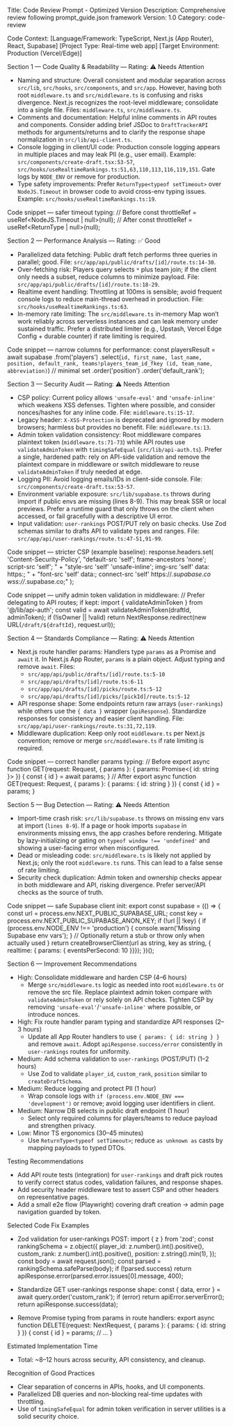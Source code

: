 Title: Code Review Prompt - Optimized Version
Description: Comprehensive review following prompt_guide.json framework
Version: 1.0
Category: code-review

Code Context: [Language/Framework: TypeScript, Next.js (App Router), React, Supabase] [Project Type: Real-time web app] [Target Environment: Production (Vercel/Edge)]

Section 1 — Code Quality & Readability — Rating: ⚠️ Needs Attention
- Naming and structure: Overall consistent and modular separation across `src/lib`, `src/hooks`, `src/components`, and `src/app`. However, having both root `middleware.ts` and `src/middleware.ts` is confusing and risks divergence. Next.js recognizes the root-level middleware; consolidate into a single file. Files: `middleware.ts`, `src/middleware.ts`.
- Comments and documentation: Helpful inline comments in API routes and components. Consider adding brief JSDoc to `DraftTrackerAPI` methods for arguments/returns and to clarify the response shape normalization in `src/lib/api-client.ts`.
- Console logging in client/UI code: Production console logging appears in multiple places and may leak PII (e.g., user email). Example: `src/components/create-draft.tsx:53-57`, `src/hooks/useRealtimeRankings.ts:51,63,110,113,116,119,151`. Gate logs by `NODE_ENV` or remove for production.
- Type safety improvements: Prefer `ReturnType<typeof setTimeout>` over `NodeJS.Timeout` in browser code to avoid cross-env typing issues. Example: `src/hooks/useRealtimeRankings.ts:19`.

Code snippet — safer timeout typing:
  // Before
  const throttleRef = useRef<NodeJS.Timeout | null>(null);
  // After
  const throttleRef = useRef<ReturnType<typeof setTimeout> | null>(null);

Section 2 — Performance Analysis — Rating: ✅ Good
- Parallelized data fetching: Public draft fetch performs three queries in parallel; good. File: `src/app/api/public/drafts/[id]/route.ts:14-30`.
- Over-fetching risk: Players query selects `*` plus team join; if the client only needs a subset, reduce columns to minimize payload. File: `src/app/api/public/drafts/[id]/route.ts:18-29`.
- Realtime event handling: Throttling at 100ms is sensible; avoid frequent console logs to reduce main-thread overhead in production. File: `src/hooks/useRealtimeRankings.ts:63`.
- In-memory rate limiting: The `src/middleware.ts` in-memory Map won’t work reliably across serverless instances and can leak memory under sustained traffic. Prefer a distributed limiter (e.g., Upstash, Vercel Edge Config + durable counter) if rate limiting is required.

Code snippet — narrow columns for performance:
  const playersResult = await supabase
    .from('players')
    .select(`id, first_name, last_name, position, default_rank,
             teams!players_team_id_fkey (id, team_name, abbreviation)`) // minimal set
    .order('position')
    .order('default_rank');

Section 3 — Security Audit — Rating: ⚠️ Needs Attention
- CSP policy: Current policy allows `'unsafe-eval'` and `'unsafe-inline'` which weakens XSS defenses. Tighten where possible, and consider nonces/hashes for any inline code. File: `middleware.ts:15-17`.
- Legacy header: `X-XSS-Protection` is deprecated and ignored by modern browsers; harmless but provides no benefit. File: `middleware.ts:13`.
- Admin token validation consistency: Root middleware compares plaintext token (`middleware.ts:71-73`) while API routes use `validateAdminToken` with `timingSafeEqual` (`src/lib/api-auth.ts`). Prefer a single, hardened path: rely on API-side validation and remove the plaintext compare in middleware or switch middleware to reuse `validateAdminToken` if truly needed at edge.
- Logging PII: Avoid logging emails/IDs in client-side console. File: `src/components/create-draft.tsx:53-57`.
- Environment variable exposure: `src/lib/supabase.ts` throws during import if public envs are missing (lines 8-9). This may break SSR or local previews. Prefer a runtime guard that only throws on the client when accessed, or fail gracefully with a descriptive UI error.
- Input validation: `user-rankings` POST/PUT rely on basic checks. Use Zod schemas similar to drafts API to validate types and ranges. File: `src/app/api/user-rankings/route.ts:47-51,91-99`.

Code snippet — stricter CSP (example baseline):
  response.headers.set(
    'Content-Security-Policy',
    "default-src 'self'; frame-ancestors 'none'; script-src 'self'; " +
    "style-src 'self' 'unsafe-inline'; img-src 'self' data: https:; " +
    "font-src 'self' data:; connect-src 'self' https://*.supabase.co wss://*.supabase.co;"
  );

Code snippet — unify admin token validation in middleware:
  // Prefer delegating to API routes; if kept:
  import { validateAdminToken } from '@/lib/api-auth';
  const valid = await validateAdminToken(draftId, adminToken);
  if (!isOwner || !valid) return NextResponse.redirect(new URL(`/draft/${draftId}`, request.url));

Section 4 — Standards Compliance — Rating: ⚠️ Needs Attention
- Next.js route handler params: Handlers type `params` as a Promise and `await` it. In Next.js App Router, `params` is a plain object. Adjust typing and remove `await`. Files: 
  - `src/app/api/public/drafts/[id]/route.ts:5-10`
  - `src/app/api/drafts/[id]/route.ts:6-11`
  - `src/app/api/drafts/[id]/picks/route.ts:5-12`
  - `src/app/api/drafts/[id]/picks/[pickId]/route.ts:5-12`
- API response shape: Some endpoints return raw arrays (`user-rankings`) while others use the `{ data }` wrapper (`apiResponse`). Standardize responses for consistency and easier client handling. File: `src/app/api/user-rankings/route.ts:31,72,119`.
- Middleware duplication: Keep only root `middleware.ts` per Next.js convention; remove or merge `src/middleware.ts` if rate limiting is required.

Code snippet — correct handler params typing:
  // Before
  export async function GET(request: Request, { params }: { params: Promise<{ id: string }> }) {
    const { id } = await params;
  }
  // After
  export async function GET(request: Request, { params }: { params: { id: string } }) {
    const { id } = params;
  }

Section 5 — Bug Detection — Rating: ⚠️ Needs Attention
- Import-time crash risk: `src/lib/supabase.ts` throws on missing env vars at import (`lines 8-9`). If a page or hook imports `supabase` in environments missing envs, the app crashes before rendering. Mitigate by lazy-initializing or gating on `typeof window !== 'undefined'` and showing a user-facing error when misconfigured.
- Dead or misleading code: `src/middleware.ts` is likely not applied by Next.js; only the root `middleware.ts` runs. This can lead to a false sense of rate limiting.
- Security check duplication: Admin token and ownership checks appear in both middleware and API, risking divergence. Prefer server/API checks as the source of truth.

Code snippet — safe Supabase client init:
  export const supabase = (() => {
    const url = process.env.NEXT_PUBLIC_SUPABASE_URL;
    const key = process.env.NEXT_PUBLIC_SUPABASE_ANON_KEY;
    if (!url || !key) {
      if (process.env.NODE_ENV !== 'production') {
        console.warn('Missing Supabase env vars');
      }
      // Optionally return a stub or throw only when actually used
    }
    return createBrowserClient(url as string, key as string, { realtime: { params: { eventsPerSecond: 10 }}});
  })();

Section 6 — Improvement Recommendations
- High: Consolidate middleware and harden CSP (4–6 hours)
  - Merge `src/middleware.ts` logic as needed into root `middleware.ts` or remove the src file. Replace plaintext admin token compare with `validateAdminToken` or rely solely on API checks. Tighten CSP by removing `'unsafe-eval'`/`'unsafe-inline'` where possible, or introduce nonces.
- High: Fix route handler param typing and standardize API responses (2–3 hours)
  - Update all App Router handlers to use `{ params: { id: string } }` and remove `await`. Adopt `apiResponse.success/error` consistently in `user-rankings` routes for uniformity.
- Medium: Add schema validation to `user-rankings` (POST/PUT) (1–2 hours)
  - Use Zod to validate `player_id`, `custom_rank`, `position` similar to `createDraftSchema`.
- Medium: Reduce logging and protect PII (1 hour)
  - Wrap console logs with `if (process.env.NODE_ENV === 'development')` or remove; avoid logging user identifiers in client.
- Medium: Narrow DB selects in public draft endpoint (1 hour)
  - Select only required columns for players/teams to reduce payload and strengthen privacy.
- Low: Minor TS ergonomics (30–45 minutes)
  - Use `ReturnType<typeof setTimeout>`; reduce `as unknown as` casts by mapping payloads to typed DTOs.

Testing Recommendations
- Add API route tests (integration) for `user-rankings` and draft pick routes to verify correct status codes, validation failures, and response shapes.
- Add security header middleware test to assert CSP and other headers on representative pages.
- Add a small e2e flow (Playwright) covering draft creation -> admin page navigation guarded by token.

Selected Code Fix Examples
- Zod validation for user-rankings POST:
  import { z } from 'zod';
  const rankingSchema = z.object({
    player_id: z.number().int().positive(),
    custom_rank: z.number().int().positive(),
    position: z.string().min(1),
  });
  const body = await request.json();
  const parsed = rankingSchema.safeParse(body);
  if (!parsed.success) return apiResponse.error(parsed.error.issues[0].message, 400);

- Standardize GET user-rankings response shape:
  const { data, error } = await query.order('custom_rank');
  if (error) return apiError.serverError();
  return apiResponse.success(data);

- Remove Promise typing from params in route handlers:
  export async function DELETE(request: NextRequest, { params }: { params: { id: string } }) {
    const { id } = params;
    // ...
  }

Estimated Implementation Time
- Total: ~8–12 hours across security, API consistency, and cleanup.

Recognition of Good Practices
- Clear separation of concerns in APIs, hooks, and UI components.
- Parallelized DB queries and non-blocking real-time updates with throttling.
- Use of `timingSafeEqual` for admin token verification in server utilities is a solid security choice.

